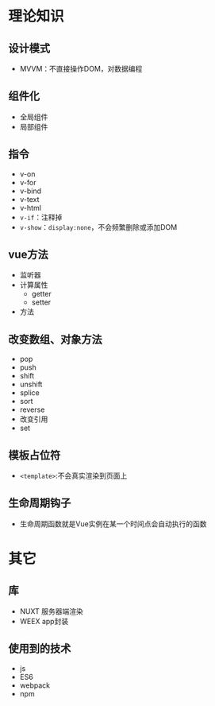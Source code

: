 # 理论知识
## 设计模式
- MVVM：不直接操作DOM，对数据编程

## 组件化
- 全局组件
- 局部组件

## 指令
- v-on
- v-for
- v-bind
- v-text
- v-html
- `v-if`：注释掉
- `v-show`：`display:none`，不会频繁删除或添加DOM

## vue方法
- 监听器
- 计算属性
  - getter
  - setter
- 方法

## 改变数组、对象方法
- pop
- push
- shift
- unshift
- splice
- sort
- reverse
- 改变引用
- set

## 模板占位符
- `<template>`:不会真实渲染到页面上

## 生命周期钩子
- 生命周期函数就是Vue实例在某一个时间点会自动执行的函数

# 其它
## 库
- NUXT 服务器端渲染
- WEEX app封装

## 使用到的技术
- js
- ES6
- webpack
- npm